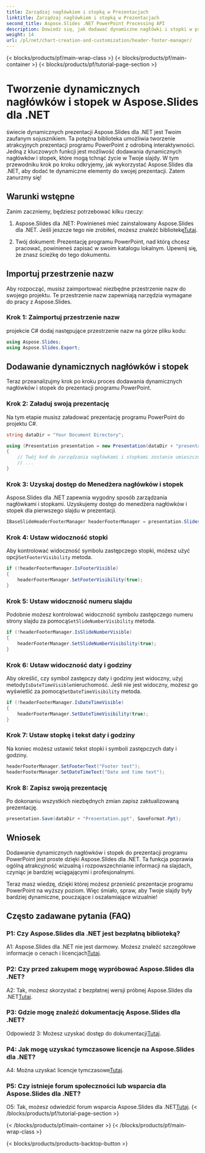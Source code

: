 ```yaml
---
title: Zarządzaj nagłówkiem i stopką w Prezentacjach
linktitle: Zarządzaj nagłówkiem i stopką w Prezentacjach
second_title: Aspose.Slides .NET PowerPoint Processing API
description: Dowiedz się, jak dodawać dynamiczne nagłówki i stopki w prezentacjach programu PowerPoint przy użyciu Aspose.Slides dla .NET.
weight: 14
url: /pl/net/chart-creation-and-customization/header-footer-manager/
---
```


{< blocks/products/pf/main-wrap-class >}
{< blocks/products/pf/main-container >}
{< blocks/products/pf/tutorial-page-section >}


# Tworzenie dynamicznych nagłówków i stopek w Aspose.Slides dla .NET

świecie dynamicznych prezentacji Aspose.Slides dla .NET jest Twoim zaufanym sojusznikiem. Ta potężna biblioteka umożliwia tworzenie atrakcyjnych prezentacji programu PowerPoint z odrobiną interaktywności. Jedną z kluczowych funkcji jest możliwość dodawania dynamicznych nagłówków i stopek, które mogą tchnąć życie w Twoje slajdy. W tym przewodniku krok po kroku odkryjemy, jak wykorzystać Aspose.Slides dla .NET, aby dodać te dynamiczne elementy do swojej prezentacji. Zatem zanurzmy się!

## Warunki wstępne

Zanim zaczniemy, będziesz potrzebować kilku rzeczy:

1.  Aspose.Slides dla .NET: Powinieneś mieć zainstalowany Aspose.Slides dla .NET. Jeśli jeszcze tego nie zrobiłeś, możesz znaleźć bibliotekę[Tutaj](https://releases.aspose.com/slides/net/).

2. Twój dokument: Prezentację programu PowerPoint, nad którą chcesz pracować, powinieneś zapisać w swoim katalogu lokalnym. Upewnij się, że znasz ścieżkę do tego dokumentu.

## Importuj przestrzenie nazw

Aby rozpocząć, musisz zaimportować niezbędne przestrzenie nazw do swojego projektu. Te przestrzenie nazw zapewniają narzędzia wymagane do pracy z Aspose.Slides.

### Krok 1: Zaimportuj przestrzenie nazw

projekcie C# dodaj następujące przestrzenie nazw na górze pliku kodu:

```csharp
using Aspose.Slides;
using Aspose.Slides.Export;
```

## Dodawanie dynamicznych nagłówków i stopek

Teraz przeanalizujmy krok po kroku proces dodawania dynamicznych nagłówków i stopek do prezentacji programu PowerPoint.

### Krok 2: Załaduj swoją prezentację

Na tym etapie musisz załadować prezentację programu PowerPoint do projektu C#.

```csharp
string dataDir = "Your Document Directory";

using (Presentation presentation = new Presentation(dataDir + "presentation.ppt"))
{
    // Twój kod do zarządzania nagłówkami i stopkami zostanie umieszczony tutaj.
    // ...
}
```

### Krok 3: Uzyskaj dostęp do Menedżera nagłówków i stopek

Aspose.Slides dla .NET zapewnia wygodny sposób zarządzania nagłówkami i stopkami. Uzyskujemy dostęp do menedżera nagłówków i stopek dla pierwszego slajdu w prezentacji.

```csharp
IBaseSlideHeaderFooterManager headerFooterManager = presentation.Slides[0].HeaderFooterManager;
```

### Krok 4: Ustaw widoczność stopki

 Aby kontrolować widoczność symbolu zastępczego stopki, możesz użyć opcji`SetFooterVisibility` metoda.

```csharp
if (!headerFooterManager.IsFooterVisible)
{
    headerFooterManager.SetFooterVisibility(true);
}
```

### Krok 5: Ustaw widoczność numeru slajdu

 Podobnie możesz kontrolować widoczność symbolu zastępczego numeru strony slajdu za pomocą`SetSlideNumberVisibility` metoda.

```csharp
if (!headerFooterManager.IsSlideNumberVisible)
{
    headerFooterManager.SetSlideNumberVisibility(true);
}
```

### Krok 6: Ustaw widoczność daty i godziny

 Aby określić, czy symbol zastępczy daty i godziny jest widoczny, użyj metody`IsDateTimeVisible`nieruchomość. Jeśli nie jest widoczny, możesz go wyświetlić za pomocą`SetDateTimeVisibility` metoda.

```csharp
if (!headerFooterManager.IsDateTimeVisible)
{
    headerFooterManager.SetDateTimeVisibility(true);
}
```

### Krok 7: Ustaw stopkę i tekst daty i godziny

Na koniec możesz ustawić tekst stopki i symboli zastępczych daty i godziny.

```csharp
headerFooterManager.SetFooterText("Footer text");
headerFooterManager.SetDateTimeText("Date and time text");
```

### Krok 8: Zapisz swoją prezentację

Po dokonaniu wszystkich niezbędnych zmian zapisz zaktualizowaną prezentację.

```csharp
presentation.Save(dataDir + "Presentation.ppt", SaveFormat.Ppt);
```

## Wniosek

Dodawanie dynamicznych nagłówków i stopek do prezentacji programu PowerPoint jest proste dzięki Aspose.Slides dla .NET. Ta funkcja poprawia ogólną atrakcyjność wizualną i rozpowszechnianie informacji na slajdach, czyniąc je bardziej wciągającymi i profesjonalnymi.

Teraz masz wiedzę, dzięki której możesz przenieść prezentacje programu PowerPoint na wyższy poziom. Więc śmiało, spraw, aby Twoje slajdy były bardziej dynamiczne, pouczające i oszałamiające wizualnie!

## Często zadawane pytania (FAQ)

### P1: Czy Aspose.Slides dla .NET jest bezpłatną biblioteką?
 A1: Aspose.Slides dla .NET nie jest darmowy. Możesz znaleźć szczegółowe informacje o cenach i licencjach[Tutaj](https://purchase.aspose.com/buy).

### P2: Czy przed zakupem mogę wypróbować Aspose.Slides dla .NET?
A2: Tak, możesz skorzystać z bezpłatnej wersji próbnej Aspose.Slides dla .NET[Tutaj](https://releases.aspose.com/).

### P3: Gdzie mogę znaleźć dokumentację Aspose.Slides dla .NET?
 Odpowiedź 3: Możesz uzyskać dostęp do dokumentacji[Tutaj](https://reference.aspose.com/slides/net/).

### P4: Jak mogę uzyskać tymczasowe licencje na Aspose.Slides dla .NET?
 A4: Można uzyskać licencje tymczasowe[Tutaj](https://purchase.aspose.com/temporary-license/).

### P5: Czy istnieje forum społeczności lub wsparcia dla Aspose.Slides dla .NET?
 O5: Tak, możesz odwiedzić forum wsparcia Aspose.Slides dla .NET[Tutaj](https://forum.aspose.com/).
{< /blocks/products/pf/tutorial-page-section >}

{< /blocks/products/pf/main-container >}
{< /blocks/products/pf/main-wrap-class >}

{< blocks/products/products-backtop-button >}
